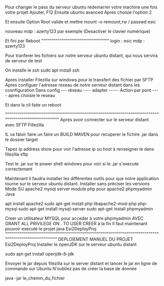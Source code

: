 

Pour changer le pass du serveur ubuntu
redemarrer votre machine une fois votre projet Ajouter, F12
Ensuite ubuntu avanced
Apres choisie l'option 2

Et ensuite Option Root
valide et mettre
mount -o remount,rw /
passwd esic

nouveau mdp : azerty123 par exemple (Desactiver le clavier numérique)

Et fini par Reboot
""""""""""""""""""""""""""""""""""
login : esic
mdp : azerty123


Pour tranferer les fichiers sur notre serveur ubuntu distant, qui nous servira de serveur de test

On installe le ssh
sudo apt install ssh

Apres installer Filezilla sur windows pour le transfert des fichier par SFTP
Apres configuer l'adresse reseau de notre serveur distant dans les cosnfiguration
Dans config --- réseau ---- adapter ----- Action par pont ---- apres choisie le reseau

Et dans la cli faite un reboot

""""""""""""""""""""""""""""""""""""""""""""""""""""""""""""""""""""""""""""""""""""""""""""""""""""""""
Apres avoir connecter sur le serveur distant avec SFTP Fillezilla

IL va faloir faire un faire un BUILD MAVEN pour recuperer le fichire .jar dans le dossier target

Tapez ip address show pour voir l'adresse ip ou  host à renseigner le dans filezilla sftp

Test le .jar sur le power shell windows pour voir si le .jar s'execute correctement

Maintenant il faudra installer les différentes outils pour que notre application tourne sur le serveur ubuntu distant.
Installer sans préciser les versions
Mode SU
apache2
mysql server
module php pour apache2
phpmyadmin
Java

apt install apache2
sudo apt-get install php libapache2-mod-php php-mysql
sudo apt-get install mysql-server
sudo apt-get install phpmyadmin


Creer un utilisateur MYSQL pour acceder à votre phpmyadmin AVEC GRANT ALL PRIVILEGE ON *.* TO USER CREER à la fin
Il faut maintenant pouvoir executé le projet java Esi2DeployProj
"""""""""""""""""""""""""""""""""""""""""""""""""""""""""""""""""""""""""""""""""""""""""""""""""""""""
DEPLOIEMENT MANUEL DU PROJET Esi2DeployProj
Installer le openJDK sur le serveur ubuntu distant

sudo apt-get install openjdk-8-jdk

Envoyer le jar depuis filezilla sur le server distant et lancer le jar en ligne de commande sur Ubuntu
N'oubliez pas de créer la base de donnée

java -jar le_chemin_du_fichier
